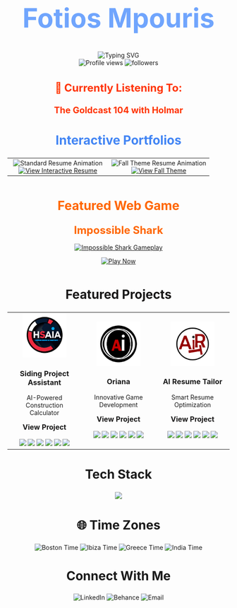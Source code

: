 <!-- Top Name Section -->
<h1 align="center" style="font-size: 60px; font-weight: bold; color: #70A5FD;">
  Fotios Mpouris
</h1>

<!-- Animated Subtitle -->
<div align="center">
  <img src="https://readme-typing-svg.herokuapp.com?font=Fira+Code&duration=3000&pause=1000&color=2F85D0&center=true&vCenter=true&repeat=true&width=435&lines=2D+%26+3D+Artist;Creative+Developer;Animation+Specialist;AI+Integration+Expert" alt="Typing SVG" />
</div>

<!-- Profile Stats Section -->
<div align="center">
  <img src="https://komarev.com/ghpvc/?username=fotiosmpouris&label=Profile%20Views&color=70A5FD&style=flat-square" alt="Profile views"/>
  <img src="https://img.shields.io/github/followers/fotiosmpouris?label=Followers&style=flat-square&color=70A5FD" alt="followers"/>
</div>

<!-- Currently Listening Section -->
<div align="center">
  <h3 style="font-weight: bold; font-size: 24px; color: #FF3300;">
    🎵 Currently Listening To:
  </h3>
  <a href="https://on.soundcloud.com/n8NTVe9tuCFniUb98" style="font-weight: bold; font-size: 20px; color: #FF3300; text-decoration: none;">
    The Goldcast 104 with Holmar
  </a>
</div>

<!-- Interactive Portfolio Section -->
<div align="center">
  <h2 style="font-weight: bold; font-size: 28px; color: #4285F4;">
    Interactive Portfolios
  </h2>
  <table>
    <tr>
      <td align="center" width="50%">
        <img src="https://raw.githubusercontent.com/FotiosMpouris/FotiosMpouris/main/assets/standard-resume.gif" alt="Standard Resume Animation" width="400">
        <br>
        <a href="https://fotiosmpouris.github.io/resume/#">
          <img src="https://readme-typing-svg.herokuapp.com?font=Fira+Code&color=4285F4&size=20&center=true&vCenter=true&width=250&lines=View+Interactive+Resume" alt="View Interactive Resume"/>
        </a>
      </td>
      <td align="center" width="50%">
        <img src="https://raw.githubusercontent.com/FotiosMpouris/FotiosMpouris/main/assets/fall-resume.gif" alt="Fall Theme Resume Animation" width="400">
        <br>
        <a href="https://fotiosmpouris.github.io/TestCopyResumeFallTheme/">
          <img src="https://readme-typing-svg.herokuapp.com?font=Fira+Code&color=FF6B6B&size=20&center=true&vCenter=true&width=200&lines=View+Fall+Theme" alt="View Fall Theme"/>
        </a>
      </td>
    </tr>
  </table>
</div>

<!-- Current Project Showcase -->
<div align="center" style="margin: 50px 0;">
  <h2 style="font-weight: bold; font-size: 28px; color: #FF6600;">
    Featured Web Game
  </h2>
  <h3>
    <a href="https://github.com/FotiosMpouris/ImpossibleShark2" style="font-weight: bold; font-size: 24px; color: #FF6600; text-decoration: none;">Impossible Shark</a>
  </h3>
  <a href="https://fotiosmpouris.github.io/ImpossibleShark2/">
    <img width="500" src="https://raw.githubusercontent.com/FotiosMpouris/FotiosMpouris/main/assets/impossibleSharkGIF.gif" alt="Impossible Shark Gameplay">
  </a>
  <p>
    <a href="https://fotiosmpouris.github.io/ImpossibleShark2/">
      <img src="https://readme-typing-svg.herokuapp.com?font=Fira+Code&color=FF3333&size=20&center=true&vCenter=true&width=150&lines=Play+Now" alt="Play Now"/>
    </a>
  </p>
</div>

<!-- Featured Projects Grid -->
<h2 align="center" style="font-weight: bold; font-size: 28px; color: #181717;">
  Featured Projects
</h2>
<div align="center">
  <table>
    <tr>
      <!-- Siding Project Assistant -->
      <td width="33%" align="center">
        <img src="https://raw.githubusercontent.com/FotiosMpouris/FotiosMpouris/main/assets/siding-assistant-logo.png" width="100" height="100" alt="Siding Assistant">
        <h3>Siding Project Assistant</h3>
        <p>AI-Powered Construction Calculator</p>
        <a href="https://github.com/FotiosMpouris/Hardie-Siding-Agent-Testing-Working_Copy" style="font-weight: bold; font-size: 16px; color: #181717; text-decoration: none;">
          View Project
        </a>
        <br><br>
        <!-- Tech Badges -->
        <img src="https://img.shields.io/badge/Python-3776AB?style=flat-square&logo=python&logoColor=white">
        <img src="https://img.shields.io/badge/OpenAI-412991?style=flat-square&logo=openai&logoColor=white">
        <img src="https://img.shields.io/badge/JavaScript-F7DF1E?style=flat-square&logo=javascript&logoColor=black">
        <img src="https://img.shields.io/badge/HTML5-E34F26?style=flat-square&logo=html5&logoColor=white">
        <img src="https://img.shields.io/badge/Photoshop-31A8FF?style=flat-square&logo=adobe%20photoshop&logoColor=white">
        <img src="https://img.shields.io/badge/GitHub-181717?style=flat-square&logo=github&logoColor=white">
      </td>
      <!-- Oriana -->
      <td width="33%" align="center">
        <img src="https://raw.githubusercontent.com/FotiosMpouris/FotiosMpouris/main/assets/oriana-logo.png" width="100" height="100" alt="Oriana">
        <h3>Oriana</h3>
        <p>Innovative Game Development</p>
        <a href="https://github.com/FotiosMpouris/Oriana" style="font-weight: bold; font-size: 16px; color: #181717; text-decoration: none;">
          View Project
        </a>
        <br><br>
        <!-- Tech Badges -->
        <img src="https://img.shields.io/badge/Python-3776AB?style=flat-square&logo=python&logoColor=white">
        <img src="https://img.shields.io/badge/OpenAI-412991?style=flat-square&logo=openai&logoColor=white">
        <img src="https://img.shields.io/badge/JavaScript-F7DF1E?style=flat-square&logo=javascript&logoColor=black">
        <img src="https://img.shields.io/badge/HTML5-E34F26?style=flat-square&logo=html5&logoColor=white">
        <img src="https://img.shields.io/badge/Photoshop-31A8FF?style=flat-square&logo=adobe%20photoshop&logoColor=white">
        <img src="https://img.shields.io/badge/GitHub-181717?style=flat-square&logo=github&logoColor=white">
      </td>
      <!-- AI Resume Tailor -->
      <td width="33%" align="center">
        <img src="https://raw.githubusercontent.com/FotiosMpouris/FotiosMpouris/main/assets/resume-tailor-logo.png" width="100" height="100" alt="AI Resume Tailor">
        <h3>AI Resume Tailor</h3>
        <p>Smart Resume Optimization</p>
        <a href="https://github.com/FotiosMpouris/ReggieResume2" style="font-weight: bold; font-size: 16px; color: #181717; text-decoration: none;">
          View Project
        </a>
        <br><br>
        <!-- Tech Badges -->
        <img src="https://img.shields.io/badge/Python-3776AB?style=flat-square&logo=python&logoColor=white">
        <img src="https://img.shields.io/badge/OpenAI-412991?style=flat-square&logo=openai&logoColor=white">
        <img src="https://img.shields.io/badge/JavaScript-F7DF1E?style=flat-square&logo=javascript&logoColor=black">
        <img src="https://img.shields.io/badge/HTML5-E34F26?style=flat-square&logo=html5&logoColor=white">
        <img src="https://img.shields.io/badge/Photoshop-31A8FF?style=flat-square&logo=adobe%20photoshop&logoColor=white">
        <img src="https://img.shields.io/badge/GitHub-181717?style=flat-square&logo=github&logoColor=white">
      </td>
    </tr>
  </table>
</div>

<!-- Tech Stack Section -->
<h2 align="center" style="font-weight: bold; font-size: 28px;">
  Tech Stack
</h2>
<p align="center">
  <img src="https://skillicons.dev/icons?i=python,js,html,css,git,github,blender,ps,ai,ae,nodejs,openai,unity" />
</p>

<!-- Time Zones Section -->
<h2 align="center" style="font-weight: bold; font-size: 28px;">
  🌐 Time Zones
</h2>
<p align="center">
  <!-- Boston -->
  <img src="https://img.shields.io/endpoint?url=https%3A%2F%2Fworldtimeapi.org%2Fapi%2Ftimezone%2FAmerica%2FNew_York&label=Boston&style=flat-square&color=blue" alt="Boston Time">
  <!-- Ibiza -->
  <img src="https://img.shields.io/endpoint?url=https%3A%2F%2Fworldtimeapi.org%2Fapi%2Ftimezone%2FEurope%2FMadrid&label=Ibiza&style=flat-square&color=blue" alt="Ibiza Time">
  <!-- Greece -->
  <img src="https://img.shields.io/endpoint?url=https%3A%2F%2Fworldtimeapi.org%2Fapi%2Ftimezone%2FEurope%2FAthens&label=Greece&style=flat-square&color=blue" alt="Greece Time">
  <!-- India -->
  <img src="https://img.shields.io/endpoint?url=https%3A%2F%2Fworldtimeapi.org%2Fapi%2Ftimezone%2FAsia%2FKolkata&label=India&style=flat-square&color=blue" alt="India Time">
</p>

<!-- Connect Section -->
<h2 align="center" style="font-weight: bold; font-size: 28px;">
  Connect With Me
</h2>
<p align="center">
  <a href="https://linkedin.com/in/fotios mpouris" target="_blank" style="text-decoration: none;">
    <img src="https://img.shields.io/badge/LinkedIn-0077B5?style=flat-square&logo=linkedin&logoColor=white" alt="LinkedIn"/>
  </a>
  <a href="https://www.behance.net/fotios mpouris" target="_blank" style="text-decoration: none;">
    <img src="https://img.shields.io/badge/Behance-1769FF?style=flat-square&logo=behance&logoColor=white" alt="Behance"/>
  </a>
  <a href="mailto:fotiosmpouris@gmail.com" style="text-decoration: none;">
    <img src="https://img.shields.io/badge/Email-D14836?style=flat-square&logo=gmail&logoColor=white" alt="Email"/>
  </a>
</p>
